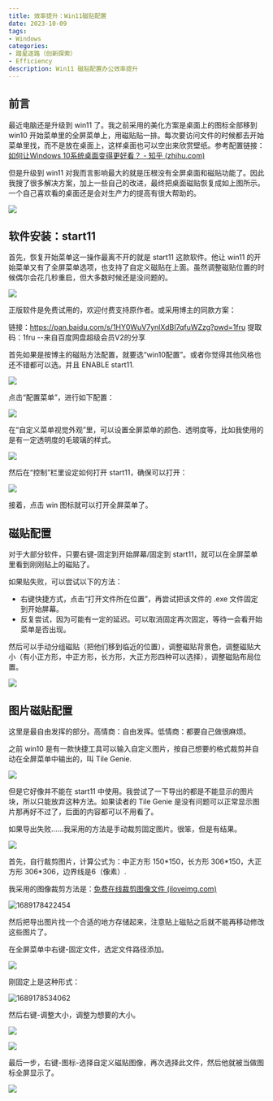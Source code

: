 ```yaml
---
title: 效率提升：Win11磁贴配置
date: 2023-10-09
tags:
- Windows
categories:
- 踏星逐路（创新探索）
- Efficiency
description: Win11 磁贴配置办公效率提升
---
```


## 前言

最近电脑还是升级到 win11 了。我之前采用的美化方案是桌面上的图标全部移到 win10 开始菜单里的全屏菜单上，用磁贴贴一排。每次要访问文件的时候都去开始菜单里找，而不是放在桌面上，这样桌面也可以空出来欣赏壁纸。参考配置链接：[如何让Windows 10系统桌面变得更好看？ - 知乎 (zhihu.com)](https://www.zhihu.com/question/45120814/answer/1007955630)

但是升级到 win11 对我而言影响最大的就是压根没有全屏桌面和磁贴功能了。因此我搜了很多解决方案，加上一些自己的改进，最终把桌面磁贴恢复成如上图所示。一个自己喜欢看的桌面还是会对生产力的提高有很大帮助的。

![](https://raw.githubusercontent.com/Jingqing3948/FigureBed/main/mdImages/image-20230712234132339.png)

## 软件安装：start11

首先，恢复开始菜单这一操作最离不开的就是 start11 这款软件。他让 win11 的开始菜单又有了全屏菜单选项，也支持了自定义磁贴在上面。虽然调整磁贴位置的时候偶尔会花几秒重启，但大多数时候还是没问题的。

![](https://raw.githubusercontent.com/Jingqing3948/FigureBed/main/mdImages/image-20230712235022366.png)

正版软件是免费试用的，欢迎付费支持原作者。或采用博主的同款方案：

链接：https://pan.baidu.com/s/1HY0WuV7ynlXdBI7qfuWZzg?pwd=1fru 
提取码：1fru 
--来自百度网盘超级会员V2的分享

首先如果是按博主的磁贴方法配置，就要选“win10配置”。或者你觉得其他风格也还不错都可以选。并且 ENABLE start11.

![](https://raw.githubusercontent.com/Jingqing3948/FigureBed/main/mdImages/image-20230712235704628.png)

点击“配置菜单”，进行如下配置：

![](https://raw.githubusercontent.com/Jingqing3948/FigureBed/main/mdImages/image-20230712235738298.png)

在“自定义菜单视觉外观”里，可以设置全屏菜单的颜色、透明度等，比如我使用的是有一定透明度的毛玻璃的样式。

![](https://raw.githubusercontent.com/Jingqing3948/FigureBed/main/mdImages/image-20230713000601091.png)

然后在“控制”栏里设定如何打开 start11，确保可以打开：

![](https://raw.githubusercontent.com/Jingqing3948/FigureBed/main/mdImages/image-20230712235840844.png)

接着，点击 win 图标就可以打开全屏菜单了。

## 磁贴配置

对于大部分软件，只要右键-固定到开始屏幕/固定到 start11，就可以在全屏菜单里看到刚刚贴上的磁贴了。

如果贴失败，可以尝试以下的方法：

- 右键快捷方式，点击“打开文件所在位置”，再尝试把该文件的 .exe 文件固定到开始屏幕。
- 反复尝试，因为可能有一定的延迟。可以取消固定再次固定，等待一会看开始菜单是否出现。

然后可以手动分组磁贴（把他们移到临近的位置），调整磁贴背景色，调整磁贴大小（有小正方形，中正方形，长方形，大正方形四种可以选择），调整磁贴布局位置。

![](https://raw.githubusercontent.com/Jingqing3948/FigureBed/main/mdImages/image-20230713000428410.png)

## 图片磁贴配置

这里是最自由发挥的部分。高情商：自由发挥。低情商：都要自己做很麻烦。

之前 win10 是有一款快捷工具可以输入自定义图片，按自己想要的格式裁剪并自动在全屏菜单中输出的，叫 Tile Genie.

![](https://raw.githubusercontent.com/Jingqing3948/FigureBed/main/mdImages/image-20230713000854968.png)

但是它好像并不能在 start11 中使用。我尝试了一下导出的都是不能显示的图片块，所以只能放弃这种方法。如果读者的 Tile Genie 是没有问题可以正常显示图片那再好不过了，后面的内容都可以不用看了。

如果导出失败……我采用的方法是手动裁剪固定图片。很笨，但是有结果。

![](https://raw.githubusercontent.com/Jingqing3948/FigureBed/main/mdImages/image-20230713001102790.png)

首先，自行裁剪图片，计算公式为：中正方形 150\*150，长方形 306\*150，大正方形 306\*306，边界线是6（像素）.

我采用的图像裁剪方法是：[免费在线裁剪图像文件 (iloveimg.com)](https://www.iloveimg.com/zh-cn/crop-image)

![1689178422454](https://raw.githubusercontent.com/Jingqing3948/FigureBed/main/mdImages/1689178422454.png)

然后把导出图片找一个合适的地方存储起来，注意贴上磁贴之后就不能再移动修改这些图片了。

在全屏菜单中右键-固定文件，选定文件路径添加。

![](https://raw.githubusercontent.com/Jingqing3948/FigureBed/main/mdImages/image-20230713001454756.png)

刚固定上是这种形式：

![1689178534062](https://raw.githubusercontent.com/Jingqing3948/FigureBed/main/mdImages/1689178534062.png)

然后右键-调整大小，调整为想要的大小。

![](https://raw.githubusercontent.com/Jingqing3948/FigureBed/main/mdImages/image-20230713001613170.png)

![](https://raw.githubusercontent.com/Jingqing3948/FigureBed/main/mdImages/image-20230713001632462.png)

最后一步，右键-图标-选择自定义磁贴图像，再次选择此文件，然后他就被当做图标全屏显示了。

![](https://raw.githubusercontent.com/Jingqing3948/FigureBed/main/mdImages/image-20230713001653804.png)